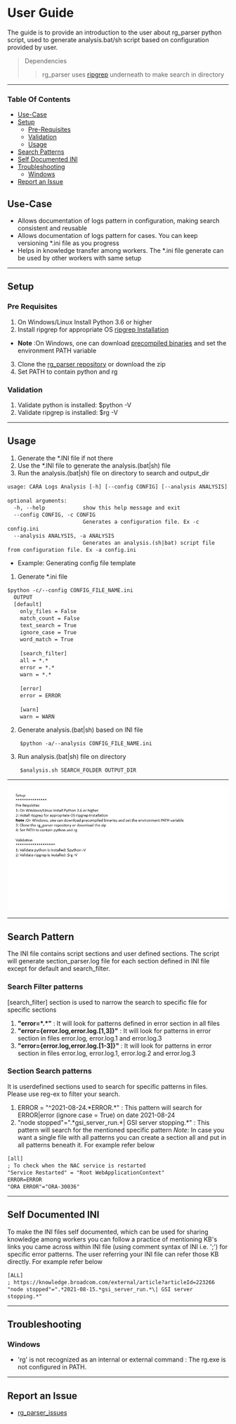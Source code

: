 # User Guide  
The guide is to provide an introduction to the user about rg_parser python script, used to generate analysis.bat/sh script based on configuration provided by user.  

> Dependencies  
>> rg_parser uses [ripgrep](https://github.com/BurntSushi/ripgrep/blob/master/GUIDE.md "The fastest search") underneath to make search in directory
---  

### Table Of Contents
 * [Use-Case](#use-case)
 * [Setup](#setup)
    * [Pre-Requisites](#pre-requisites)
    * [Validation](#validation)
    * [Usage](#usage)
* [Search Patterns](#search-patterns)
* [Self Documented INI](#self-documented-ini)
 * [Troubleshooting](#troubleshooting)
    * [Windows](#windows)
 * [Report an Issue](#report-an-issue)

## Use-Case
- Allows documentation of logs pattern in configuration, making search consistent and reusable
- Allows documentation of logs pattern for cases. You can keep versioning *.ini file as you progress
- Helps in knowledge transfer among workers. The *.ini file generate can be used by other workers with same setup

---  
## Setup
 ### Pre Requisites
 1. On Windows/Linux Install Python 3.6 or higher
 2. Install ripgrep for appropriate OS [ripgrep Installation](https://github.com/BurntSushi/ripgrep#installation)
  - **Note** :On Windows, one can download [precompiled binaries](https://github.com/BurntSushi/ripgrep/releases/tag/13.0.0) and set the environment PATH variable 
 3. Clone the [rg_parser repository](https://github.com/sjainproductivity/rg_parser.git) or download the zip
 4. Set PATH to contain python and rg
  
 ### Validation
 1. Validate python is installed: 
    $python -V
 2. Validate ripgrep is installed:
    $rg -V
      
---  
## Usage
1. Generate the *.INI file if not there
2. Use the *.INI file to generate the analysis.(bat|sh) file
3. Run the analysis.(bat|sh) file on directory to search and output_dir


```
usage: CARA Logs Analysis [-h] [--config CONFIG] [--analysis ANALYSIS]

optional arguments:
  -h, --help            show this help message and exit
  --config CONFIG, -c CONFIG
                        Generates a configuration file. Ex -c config.ini
  --analysis ANALYSIS, -a ANALYSIS
                        Generates an analysis.(sh|bat) script file from configuration file. Ex -a config.ini
```
- Example: Generating config file template
1. Generate *.ini file
      
```
$python -c/--config CONFIG_FILE_NAME.ini
  OUTPUT
  [default]
    only_files = False
    match_count = False
    text_search = True
    ignore_case = True
    word_match = True

    [search_filter]
    all = *.*
    error = *.*
    warn = *.*

    [error]
    error = ERROR

    [warn]
    warn = WARN
```
 2. Generate analysis.(bat|sh) based on INI file
```
    $python -a/--analysis CONFIG_FILE_NAME.ini
```
3. Run analysis.(bat|sh) file on directory
```
    $analysis.sh SEARCH_FOLDER OUTPUT_DIR
```
---  
![Alt Text](.\rg_parser.gif)

---  
## Search Pattern
The INI file contains script sections and user defined sections. The script will generate section_parser.log file for each section defined in INI file except for default and search_filter.

 ### Search Filter patterns
 [search_filter] section is used to narrow the search to specific file for specific sections
 1. __"error=\*.\*"__ : It will look for patterns defined in error section in all files
 2. __"error={error.log,error.log\.[1,3]}"__ : It will look for patterns in error section in files error.log, error.log.1 and error.log.3
 3. __"error={error.log,error.log\.[1-3]}"__ : It will look for patterns in error section in files error.log, error.log.1, error.log.2 and error.log.3

 ### Section Search patterns
 It is userdefined sections used to search for specific patterns in files. Please use reg-ex to filter your search.
 1. ERROR = "^2021-08-24.\*ERROR.\*" : This pattern will search for ERROR|error (ignore case = True) on date 2021-08-24
 2. "node stopped"=".*gsi_server_run.\*\| GSI server stopping.\*" : This pattern will search for the mentioned specific pattern
 _Note_: In case you want a single file with all patterns you can create a section all and put in all patterns beneath it. For example refer below
  ```
  [all]
  ; To check when the NAC service is restarted
  "Service Restarted" = "Root WebApplicationContext"
  ERROR=ERROR
  "ORA ERROR"="ORA-30036"
  ```  
---  
## Self Documented INI
To make the INI files self documented, which can be used for sharing knowledge among workers you can follow a practice of mentioning KB's links you came across within INI file (using comment syntax of INI i.e. ';') for specific error patterns. The user referring your INI file can refer those KB directly. For example refer below
```
[ALL]
; https://knowledge.broadcom.com/external/article?articleId=223266
"node stopped"=".*2021-08-15.*gsi_server_run.*\| GSI server stopping.*"
```
---  
## Troubleshooting

 ### Windows
 - 'rg' is not recognized as an internal or external command : The rg.exe is not configured in PATH.
---  
## Report an Issue
- [rg_parser_issues](https://github.com/sjainproductivity/rg_parser/issues)
